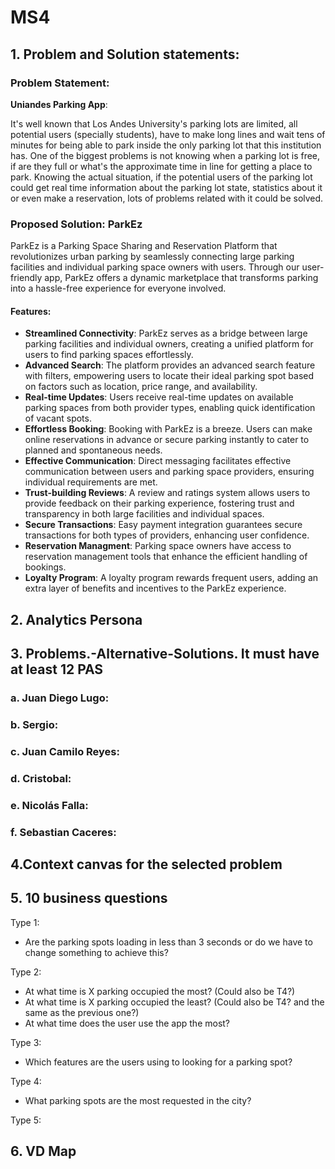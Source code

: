 # MS4
## 1. Problem and Solution statements:
### Problem Statement:

**Uniandes Parking App**:

It's well known that Los Andes University's parking lots are limited, all potential users (specially students), have to make long lines and wait tens of minutes for being able to park inside the only parking lot that this institution has. One of the biggest problems is not knowing when a parking lot is free, if are they full or what's the approximate time in line for getting a place to park. 
Knowing the actual situation, if the potential users of the parking lot could get real time information about the parking lot state, statistics about it or even make a reservation, lots of problems related with it could be solved.  

### Proposed Solution:  **ParkEz**

ParkEz is a Parking Space Sharing and Reservation Platform that revolutionizes urban parking by seamlessly connecting large parking facilities and individual parking space owners with users. Through our user-friendly app, ParkEz offers a dynamic marketplace that transforms parking into a hassle-free experience for everyone involved.

#### Features:

* **Streamlined Connectivity**: ParkEz serves as a bridge between large parking facilities and individual owners, creating a unified platform for users to find parking spaces effortlessly.
* **Advanced Search**: The platform provides an advanced search feature with filters, empowering users to locate their ideal parking spot based on factors such as location, price range, and availability.
* **Real-time Updates**: Users receive real-time updates on available parking spaces from both provider types, enabling quick identification of vacant spots.
* **Effortless Booking**: Booking with ParkEz is a breeze. Users can make online reservations in advance or secure parking instantly to cater to planned and spontaneous needs.
* **Effective Communication**: Direct messaging facilitates effective communication between users and parking space providers, ensuring individual requirements are met.
* **Trust-building Reviews**: A review and ratings system allows users to provide feedback on their parking experience, fostering trust and transparency in both large facilities and individual spaces.
* **Secure Transactions**: Easy payment integration guarantees secure transactions for both types of providers, enhancing user confidence.
* **Reservation Managment**: Parking space owners have access to reservation management tools that enhance the efficient handling of bookings.
* **Loyalty Program**: A loyalty program rewards frequent users, adding an extra layer of benefits and incentives to the ParkEz experience.

## 2. Analytics Persona

## 3. Problems.-Alternative-Solutions. It must have at least 12 PAS
  ### a. Juan Diego Lugo:
  ### b. Sergio:
  ### c. Juan Camilo Reyes:
  ### d. Cristobal:
  ### e. Nicolás Falla:
  ### f. Sebastian Caceres:

## 4.Context canvas for the selected problem

## 5. 10 business questions

Type 1:
* Are the parking spots loading in less than 3 seconds or do we have to change something to achieve this?

Type 2:
* At what time is X parking occupied the most? (Could also be T4?)
* At what time is X parking occupied the least? (Could also be T4? and the same as the previous one?) 
* At what time does the user use the app the most?

Type 3:
* Which features are the users using to looking for a parking spot?

Type 4:
* What parking spots are the most requested in the city?

Type 5:

## 6. VD Map 

